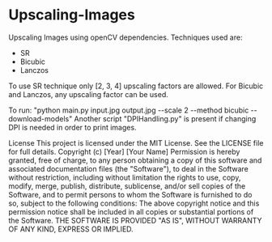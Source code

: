 # Upscaling-Images
Upscaling Images using openCV dependencies.
Techniques used are:
- SR
- Bicubic
- Lanczos

To use SR technique only [2, 3, 4] upscaling factors are allowed. For Bicubic and Lanczos, any upscaling factor can be used.

To run: 
"python main.py input.jpg output.jpg --scale 2 --method bicubic --download-models"
Another script "DPIHandling.py" is present if changing DPI is needed in order to print images.

License
This project is licensed under the MIT License. See the LICENSE file for full details.
Copyright (c) [Year] [Your Name]
Permission is hereby granted, free of charge, to any person obtaining a copy of this software and associated documentation files (the "Software"), to deal in the Software without restriction, including without limitation the rights to use, copy, modify, merge, publish, distribute, sublicense, and/or sell copies of the Software, and to permit persons to whom the Software is furnished to do so, subject to the following conditions:
The above copyright notice and this permission notice shall be included in all copies or substantial portions of the Software.
THE SOFTWARE IS PROVIDED "AS IS", WITHOUT WARRANTY OF ANY KIND, EXPRESS OR IMPLIED.
